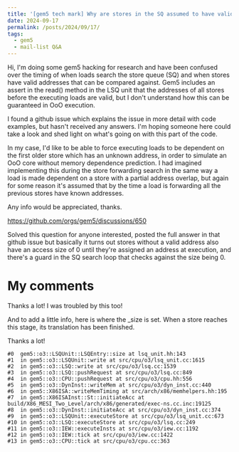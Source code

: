 ```yaml
---
title: '[gem5 tech mark] Why are stores in the SQ assumed to have valid addresses?'
date: 2024-09-17
permalink: /posts/2024/09/17/
tags:
  - gem5
  - mail-list Q&A
---
```


Hi, I'm doing some gem5 hacking for research and have been confused over the 
timing of when loads search the store queue (SQ) and when stores have valid 
addresses that can be compared against. Gem5 includes an assert in the read() 
method in the LSQ unit that the addresses of all stores before the executing 
loads are valid, but I don't understand how this can be guaranteed in OoO 
execution.

I found a github issue which explains the issue in more detail with code 
examples, but hasn't received any answers. I'm hoping someone here could take a 
look and shed light on what's going on with this part of the code. 

In my case, I'd like to be able to force executing loads to be dependent on the 
first older store which has an unknown address, in order to simulate an OoO 
core without memory dependence prediction. I had imagined implementing this 
during the store forwarding search in the same way a load is made dependent on 
a store with a partial address overlap, but again for some reason it's assumed 
that by the time a load is forwarding all the previous stores have known 
addresses. 

Any info would be appreciated, thanks.

https://github.com/orgs/gem5/discussions/650

Solved this question for anyone interested, posted the full answer in that 
github issue but basically it turns out stores without a valid address also 
have an access size of 0 until they're assigned an address at execution, and 
there's a guard in the SQ search loop that checks against the size being 0. 

My comments
======
Thanks a lot! I was troubled by this too!

And to add a little info, here is where the _size is set. When a store
reaches this stage, its translation has been finished.


Thanks a lot!
```
#0  gem5::o3::LSQUnit::LSQEntry::size at lsq_unit.hh:143
#1  in gem5::o3::LSQUnit::write at src/cpu/o3/lsq_unit.cc:1615
#2  in gem5::o3::LSQ::write at src/cpu/o3/lsq.cc:1539
#3  in gem5::o3::LSQ::pushRequest at src/cpu/o3/lsq.cc:849
#4  in gem5::o3::CPU::pushRequest at src/cpu/o3/cpu.hh:556
#5  in gem5::o3::DynInst::writeMem at src/cpu/o3/dyn_inst.cc:440
#6  in gem5::X86ISA::writeMemTiming at src/arch/x86/memhelpers.hh:195
#7  in gem5::X86ISAInst::St::initiateAcc at
build/X86_MESI_Two_Level/arch/x86/generated/exec-ns.cc.inc:19125
#8  in gem5::o3::DynInst::initiateAcc at src/cpu/o3/dyn_inst.cc:374
#9  in gem5::o3::LSQUnit::executeStore at src/cpu/o3/lsq_unit.cc:673
#10 in gem5::o3::LSQ::executeStore at src/cpu/o3/lsq.cc:249
#11 in gem5::o3::IEW::executeInsts at src/cpu/o3/iew.cc:1192
#12 in gem5::o3::IEW::tick at src/cpu/o3/iew.cc:1422
#13 in gem5::o3::CPU::tick at src/cpu/o3/cpu.cc:363
```
